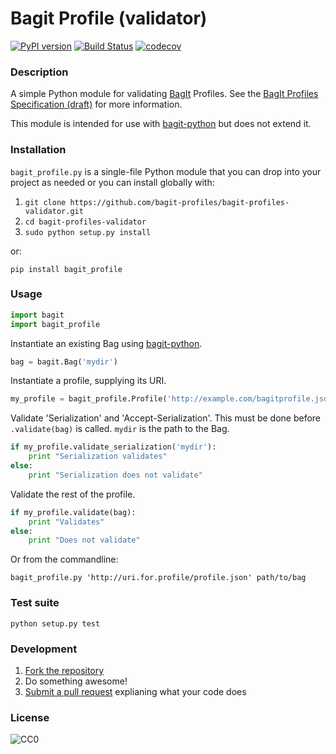 # Bagit Profile (validator)

[![PyPI version](https://img.shields.io/pypi/v/bagit_profile.svg)](https://pypi.org/project/bagit_profile)
[![Build Status](https://travis-ci.org/bagit-profiles/bagit-profiles-validator.svg?branch=master)](https://travis-ci.org/bagit-profiles/bagit-profiles-validator)
[![codecov](https://codecov.io/gh/bagit-profiles/bagit-profiles-validator/branch/master/graph/badge.svg)](https://codecov.io/gh/bagit-profiles/bagit-profiles-validator)

### Description

A simple Python module for validating [BagIt](https://tools.ietf.org/html/rfc8493) Profiles. See the [BagIt Profiles Specification (draft)](https://github.com/bagit-profiles/bagit-profiles/blob/master/README.md) for more information.

This module is intended for use with [bagit-python](https://github.com/LibraryOfCongress/bagit-python) but does not extend it.

### Installation

`bagit_profile.py` is a single-file Python module that you can drop into your project as needed or you can install globally with:

1. `git clone https://github.com/bagit-profiles/bagit-profiles-validator.git`
2. `cd bagit-profiles-validator`
3. `sudo python setup.py install`

or:

```pip install bagit_profile```

### Usage

```python
import bagit
import bagit_profile
```

Instantiate an existing Bag using [bagit-python](https://github.com/LibraryOfCongress/bagit-python).
```python
bag = bagit.Bag('mydir')
```

Instantiate a profile, supplying its URI.
```python
my_profile = bagit_profile.Profile('http://example.com/bagitprofile.json')
```

Validate 'Serialization' and 'Accept-Serialization'. This must be done before `.validate(bag)` is called. `mydir` is the path to the Bag.

```python
if my_profile.validate_serialization('mydir'):
    print "Serialization validates"
else:
    print "Serialization does not validate"
```

Validate the rest of the profile.

```python
if my_profile.validate(bag):
    print "Validates"
else:
    print "Does not validate"
```

Or from the commandline:

```bagit_profile.py 'http://uri.for.profile/profile.json' path/to/bag```

### Test suite

```python setup.py test```

### Development

1. [Fork the repository](https://help.github.com/articles/fork-a-repo)
2. Do something awesome!
3. [Submit a pull request](https://help.github.com/articles/creating-a-pull-request) explianing what your code does

### License

![CC0](http://i.creativecommons.org/p/zero/1.0/88x31.png "CC0")
